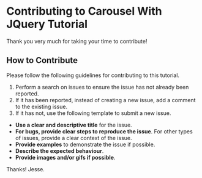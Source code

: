 # Contributing to Carousel With JQuery Tutorial

Thank you very much for taking your time to contribute!  

## How to Contribute

Please follow the following guidelines for contributing to this tutorial.  

1. Perform a search on issues to ensure the issue has not already been reported.
2. If it has been reported, instead of creating a new issue, add a comment to the existing issue.
3. If it has not, use the following template to submit a new issue.
- **Use a clear and descriptive title** for the issue.
- **For bugs, provide clear steps to reproduce the issue**. For other types of issues, provide a clear context of the issue.
- **Provide examples** to demonstrate the issue if possible.
- **Describe the expected behaviour**.
- **Provide images and/or gifs if possible**.

Thanks! Jesse.
